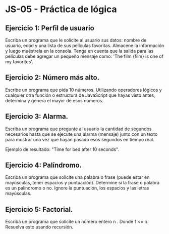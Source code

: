 # JS-05 - Práctica de lógica

## Ejercicio 1: Perfil de usuario

Escriba un programa que le solicite al usuario sus datos: nombre de usuario, edad y una lista de sus películas favoritas. Almacene la información y luego muéstrela en la consola. Tenga en cuenta que la salida para las películas debe agregar un pequeño mensaje como: 'The film {film} is one of my favorites'.

## Ejercicio 2: Número más alto.

Escribe un programa que pida 10 números. Utilizando operadores lógicos y cualquier otra función o estructura de JavaScript que hayas visto antes, determina y genera el mayor de esos números.

## Ejercicio 3: Alarma.

Escriba un programa que pregunte al usuario la cantidad de segundos necesarios hasta que se ejecute una alarma (mensaje) junto con un texto para mostrar una vez que hayan pasado esos segundos en tiempo real.

Ejemplo de resultado: "Time for bed after 10 seconds".

## Ejercicio 4: Palíndromo.

Escriba un programa que solicite una palabra o frase (puede estar en mayúsculas, tener espacios y puntuación). Determine si la frase o palabra es un palíndromo o no. Ignore la puntuación, los espacios y las letras mayúsculas.

## Ejercicio 5: Factorial.

Escriba un programa que solicite un número entero n . Donde  1 <= n. Resuelva esto usando recursión.